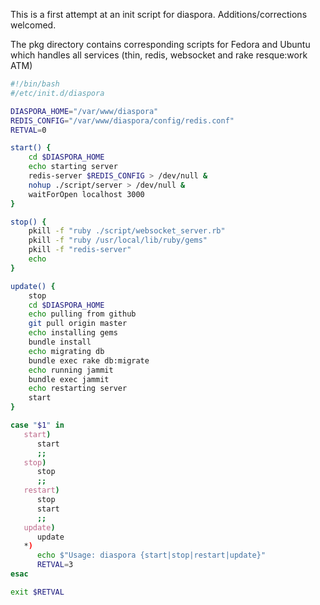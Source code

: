 This is a first attempt at an init script for diaspora. Additions/corrections welcomed.

The pkg directory contains corresponding scripts  for Fedora and Ubuntu which handles all services (thin, redis, websocket and rake resque:work ATM)

```bash
#!/bin/bash
#/etc/init.d/diaspora

DIASPORA_HOME="/var/www/diaspora"
REDIS_CONFIG="/var/www/diaspora/config/redis.conf"
RETVAL=0

start() {
	cd $DIASPORA_HOME
	echo starting server
	redis-server $REDIS_CONFIG > /dev/null &
	nohup ./script/server > /dev/null &
	waitForOpen localhost 3000
}

stop() {
	pkill -f "ruby ./script/websocket_server.rb"
	pkill -f "ruby /usr/local/lib/ruby/gems"
	pkill -f "redis-server"
	echo
}

update() {
	stop
	cd $DIASPORA_HOME
	echo pulling from github
    git pull origin master
	echo installing gems
	bundle install
	echo migrating db
	bundle exec rake db:migrate
	echo running jammit
	bundle exec jammit
	echo restarting server
	start
}

case "$1" in
   start)
      start
      ;;
   stop)
      stop
      ;;
   restart)
      stop
      start
      ;;
   update)
      update
   *)
      echo $"Usage: diaspora {start|stop|restart|update}"
      RETVAL=3
esac

exit $RETVAL
```